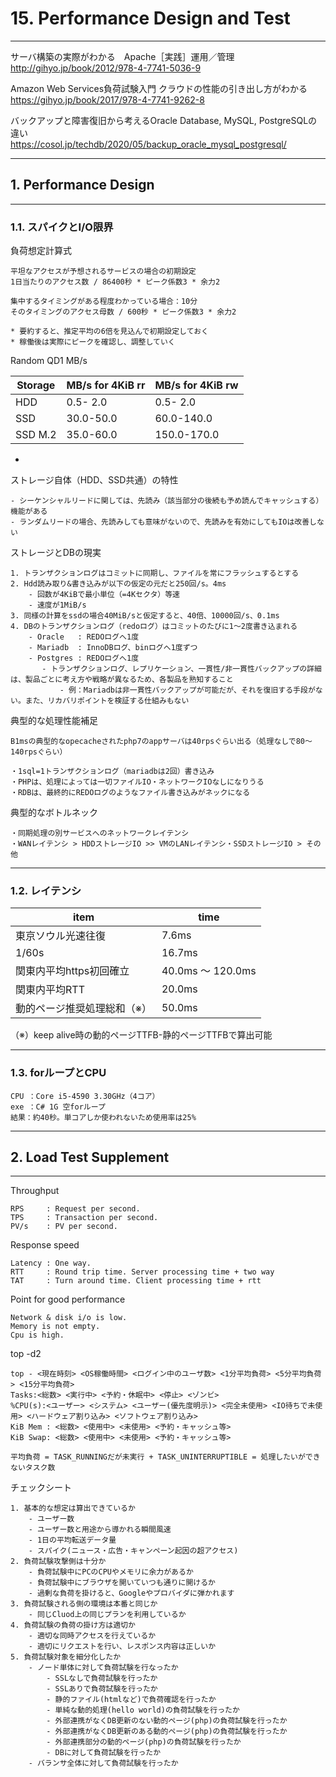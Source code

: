 # 15. Performance Design and Test
________________________________________
サーバ構築の実際がわかる　Apache［実践］運用／管理  
http://gihyo.jp/book/2012/978-4-7741-5036-9

Amazon Web Services負荷試験入門 クラウドの性能の引き出し方がわかる  
https://gihyo.jp/book/2017/978-4-7741-9262-8

バックアップと障害復旧から考えるOracle Database, MySQL, PostgreSQLの違い  
https://cosol.jp/techdb/2020/05/backup_oracle_mysql_postgresql/

________________________________________
## 1. Performance Design
________________________________________
### 1.1. スパイクとI/O限界

負荷想定計算式

```text
平坦なアクセスが予想されるサービスの場合の初期設定
1日当たりのアクセス数 / 86400秒 * ピーク係数3 * 余力2

集中するタイミングがある程度わかっている場合：10分
そのタイミングのアクセス母数 / 600秒 * ピーク係数3 * 余力2

* 要約すると、推定平均の6倍を見込んで初期設定しておく
* 稼働後は実際にピークを確認し、調整していく
```

Random QD1 MB/s

|Storage|MB/s for 4KiB rr|MB/s for 4KiB rw
|-------|----------------|----------------
|HDD    | 0.5- 2.0       |  0.5-  2.0
|SSD    |30.0-50.0       | 60.0-140.0
|SSD M.2|35.0-60.0       |150.0-170.0

-

ストレージ自体（HDD、SSD共通）の特性

```text
- シーケンシャルリードに関しては、先読み（該当部分の後続も予め読んでキャッシュする）機能がある
- ランダムリードの場合、先読みしても意味がないので、先読みを有効にしてもIOは改善しない
```

ストレージとDBの現実

```text
1. トランザクションログはコミットに同期し、ファイルを常にフラッシュするとする
2. Hdd読み取り&書き込みが以下の仮定の元だと250回/s。4ms
    - 回数が4KiBで最小単位（=4Kセクタ）等速
    - 速度が1MiB/s
3. 同様の計算をssdの場合40MiB/sと仮定すると、40倍、10000回/s、0.1ms
4. DBのトランザクションログ（redoログ）はコミットのたびに1～2度書き込まれる
    - Oracle   : REDOログへ1度
    - Mariadb  : InnoDBログ、binログへ1度ずつ
    - Postgres : REDOログへ1度
       - トランザクションログ、レプリケーション、一貫性/非一貫性バックアップの詳細は、製品ごとに考え方や戦略が異なるため、各製品を熟知すること
           - 例：Mariadbは非一貫性バックアップが可能だが、それを復旧する手段がない。また、リカバリポイントを検証する仕組みもない
```

典型的な処理性能補足

```text
B1msの典型的なopecacheされたphp7のappサーバは40rpsぐらい出る（処理なしで80～140rpsぐらい）

・1sql=1トランザクションログ（mariadbは2回）書き込み
・PHPは、処理によっては一切ファイルIO・ネットワークIOなしになりうる
・RDBは、最終的にREDOログのようなファイル書き込みがネックになる
```

典型的なボトルネック

```text
・同期処理の別サービスへのネットワークレイテンシ
・WANレイテンシ > HDDストレージIO >> VMのLANレイテンシ・SSDストレージIO > その他
```

________________________________________
### 1.2. レイテンシ

item                         |time            
-----------------------------|-----------------
東京ソウル光速往復           | 7.6ms
1/60s                        |16.7ms
関東内平均https初回確立      |40.0ms ～ 120.0ms
関東内平均RTT                |20.0ms
動的ページ推奨処理総和（※） |50.0ms

（※）keep alive時の動的ページTTFB-静的ページTTFBで算出可能

________________________________________
### 1.3. forループとCPU

```text
CPU ：Core i5-4590 3.30GHz（4コア）
exe ：C# 1G 空forループ
結果：約40秒。単コアしか使われないため使用率は25%
```

________________________________________
## 2. Load Test Supplement
________________________________________
Throughput

```text
RPS     : Request per second.
TPS     : Transaction per second.
PV/s    : PV per second.
```

Response speed

```text
Latency : One way.
RTT     : Round trip time. Server processing time + two way
TAT     : Turn around time. Client processing time + rtt
```

Point for good performance

```text
Network & disk i/o is low.
Memory is not empty.
Cpu is high.
```

top -d2

```text
top - <現在時刻> <OS稼働時間> <ログイン中のユーザ数> <1分平均負荷> <5分平均負荷> <15分平均負荷>
Tasks:<総数> <実行中> <予約・休眠中> <停止> <ゾンビ>
%CPU(s):<ユーザー> <システム> <ユーザー(優先度明示)> <完全未使用> <IO待ちで未使用> <ハードウェア割り込み> <ソフトウェア割り込み>
KiB Mem : <総数> <使用中> <未使用> <予約・キャッシュ等>
KiB Swap: <総数> <使用中> <未使用> <予約・キャッシュ等>

平均負荷 = TASK_RUNNINGだが未実行 + TASK_UNINTERRUPTIBLE = 処理したいができないタスク数
```

チェックシート

```text
1. 基本的な想定は算出できているか
    - ユーザー数
    - ユーザー数と用途から導かれる瞬間風速
    - 1日の平均転送データ量
    - スパイク(ニュース・広告・キャンペーン起因の超アクセス)
2. 負荷試験攻撃側は十分か
    - 負荷試験中にPCのCPUやメモリに余力があるか
    - 負荷試験中にブラウザを開いていつも通りに開けるか
    - 過剰な負荷を掛けると、Googleやプロバイダに弾かれます
3. 負荷試験される側の環境は本番と同じか
    - 同じCluod上の同じプランを利用しているか
4. 負荷試験の負荷の掛け方は適切か
    - 適切な同時アクセスを行えているか
    - 適切にリクエストを行い、レスポンス内容は正しいか
5. 負荷試験対象を細分化したか
    - ノード単体に対して負荷試験を行なったか
        - SSLなしで負荷試験を行ったか
        - SSLありで負荷試験を行ったか
        - 静的ファイル(htmlなど)で負荷確認を行ったか
        - 単純な動的処理(hello world)の負荷試験を行ったか
        - 外部連携がなくDB更新のない動的ページ(php)の負荷試験を行ったか
        - 外部連携がなくDB更新のある動的ページ(php)の負荷試験を行ったか
        - 外部連携部分の動的ページ(php)の負荷試験を行ったか
        - DBに対して負荷試験を行ったか
    - バランサ全体に対して負荷試験を行ったか
```
